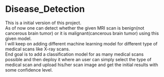 # Disease_Detection

This is a initial version of this project.
<br>
As of now one can detect whether the given MRI scan is benign(not cancerous brain tumor) or it is malignant(cancerous brain tumor) using this given model. 
<br>
I will keep on adding different machine learning model for different type of medical scans like X-ray scans.
<br>
End goal is to add a classification model for as many medical scans possible and then deploy it where an user can simply select the type of medical scan and upload his/her scan image and get the initial results with some confidence level. 
